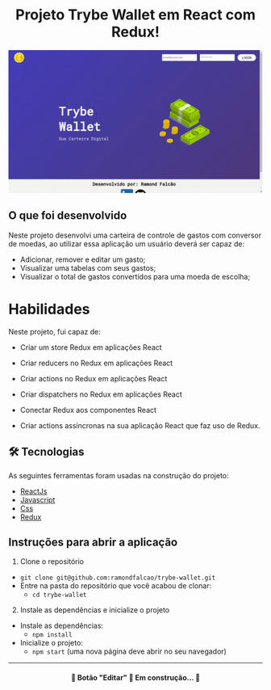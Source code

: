 #  <h1 align="center">Projeto Trybe Wallet em React com Redux!</h1>
![img](trybeWallet2.gif)

## O que foi desenvolvido

Neste projeto desenvolvi uma carteira de controle de gastos com conversor de moedas, ao utilizar essa aplicação um usuário deverá ser capaz de:

- Adicionar, remover e editar um gasto;
- Visualizar uma tabelas com seus gastos;
- Visualizar o total de gastos convertidos para uma moeda de escolha;

# Habilidades

Neste projeto, fui capaz de:

- Criar um store Redux em aplicações React

- Criar reducers no Redux em aplicações React

- Criar actions no Redux em aplicações React

- Criar dispatchers no Redux em aplicações React

- Conectar Redux aos componentes React

- Criar actions assíncronas na sua aplicação React que faz uso de Redux.

## 🛠 Tecnologias

As seguintes ferramentas foram usadas na construção do projeto:

- [ReactJs](https://pt-br.reactjs.org/)
- [Javascript](https://developer.mozilla.org/en-US/docs/Web/JavaScript)
- [Css](https://developer.mozilla.org/en-US/docs/Web/CSS)
- [Redux](https://redux.js.org/)

## Instruções para abrir a aplicação

1. Clone o repositório
  * `git clone git@github.com:ramondfalcao/trybe-wallet.git`
  * Entre na pasta do repositório que você acabou de clonar:
    * `cd trybe-wallet`

2. Instale as dependências e inicialize o projeto
  * Instale as dependências:
    * `npm install`
  * Inicialize o projeto:
    * `npm start` (uma nova página deve abrir no seu navegador)
---

<h4 align="center"> 
	🚧  Botão "Editar" 🚀 Em construção...  🚧
</h4>
